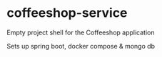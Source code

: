 # coffeeshop-service
Empty project shell for the Coffeeshop application

Sets up spring boot, docker compose & mongo db


